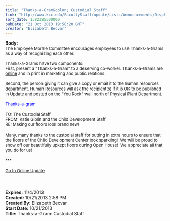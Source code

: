 ```yaml
---
title: "Thanks-a-Gram&colon; Custodial Staff"
link: "http://www.kcc.edu/FacultyStaff/update/Lists/Announcements/DispForm.aspx?ID=1294"
sort_date: 1382385500000
pubDate: "21 Oct 2013 19:58:20 GMT"
creator: "Elizabeth Becvar"
---
```


<div><b>Body:</b> <div class="ExternalClassFEEA6D1ACF7C48DB9D37C571D8FE2C9C"><div><font size="2">The Employee Morale Committee encourages employees to use Thanks-a-Grams as a way of recognizing each other.<br /> <br />Thanks-a-Grams have two components:<br />First, present a &quot;Thanks-a-Gram&quot; to a deserving co-worker. Thanks-a-Grams are <a href="/FacultyStaff/documents/thanksagram.pdf">online</a> and in print in marketing and public relations.<br /> <br />Second, the person giving it can give a copy or email it to the human resources department. Human Resources will ask the recipient(s) if it is OK to be published in Update and posted on the &quot;You Rock&quot; wall north of Physical Plant Department.<br /> <br /><font color="#0000ff">Thanks-a-gram </font></font></div>
<div><br /><font size="2">TO: The Custodial Staff</font></div>
<div><font size="2">FROM: Katie Giblin and the Child Development Staff</font></div>
<div><font size="2">RE: Making our floors look brand new! </font></div>
<div><font size="2"></font> </div>
<div><font size="2">Many, many thanks to the custodial staff for putting in extra hours to ensure that  the floors of the Child Development Center look sparkling!  We will be proud to show off our beautifully upkept floors during Open House!  We appreciate all that you do for us!</font></div>
<div><font size="2"></font> </div>
<div><font size="2">***</font></div>
<div><font size="2"></font> </div>
<div><font size="2"><a href="/FacultyStaff/update/Pages/dailyupdate.aspx">Go to Online Update</a></font></div>
<div><font size="2"></font> </div>
<div><font size="2"></font> </div>
<div><font size="2"></font> </div></div></div>
<div><b>Expires:</b> 11/4/2013</div>
<div><b>Created:</b> 10/21/2013 2:58 PM</div>
<div><b>Created By:</b> Elizabeth Becvar</div>
<div><b>Start Date:</b> 10/21/2013</div>
<div><b>Title:</b> Thanks-a-Gram: Custodial Staff</div>
